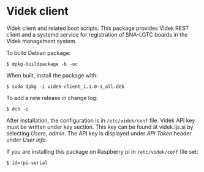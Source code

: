 # Videk client

Videk client and related boot scripts. This package provides Videk REST client
and a systemd service for registration of SNA-LGTC boards in the Videk management
system.

To build Debian package:

    $ dpkg-buildpackage -b -uc

When built, install the package with:

    $ sudo dpkg -i videk-client_1.1.0-1_all.deb

To add a new release in change log:

    $ dch -i

After installation, the configuration is in `/etc/videk/conf` file. Videk API key must be written under key section. This key can be found at videk.ijs.si by selecting
*Users*, *admin*. The API key is displayed under *API Token* header under *User
info*.

If you are installing this package on Raspberry pi in `/etc/videk/conf` file set:

    $ id=rpi-serial
